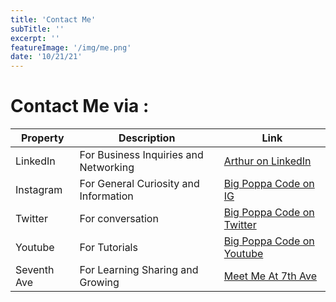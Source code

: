 ```yaml
---
title: 'Contact Me'
subTitle: ''
excerpt: ''
featureImage: '/img/me.png'
date: '10/21/21'
---
```


# Contact Me via :

| Property | Description | Link |
| ------------------ | ------------------------------------------ |  --------------------- |
| LinkedIn | For Business Inquiries and Networking | [Arthur on LinkedIn](https://linkedin.com/in/developmentandmanagement)|
| Instagram | For General Curiosity and Information | [Big Poppa Code on IG](https://instagram.com/bigpoppacode)
| Twitter | For conversation | [Big Poppa Code on Twitter](https://twitter.com/bigpoppacode)
| Youtube | For Tutorials | [Big Poppa Code on Youtube](https://www.youtube.com/c/ArthurisMadNerdy)
| Seventh Ave | For Learning Sharing and Growing | [Meet Me At 7th Ave](https://invite.pullupon7th.com)

